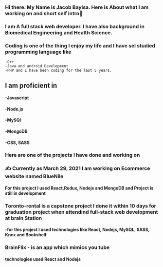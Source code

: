 ### Hi there. My Name is Jacob Bayisa. Here is About what I am working on  and short self intro👋
### I am A full stack web developer. I have also background in Biomedical Engineering and Health Science.
### Coding is one of the thing I enjoy my life and I have sel studied programming language like 
    -C++
    -Java and android Development
    -PHP and I have been coding for the last 5 years. 
## I am proficient in 
####  -Javascript
####   -Node.js
####  -MySQl
####   -MongoDB
####  -CSS, SASS

### Here are one of the projects I have done and working on
### :writing_hand: Currently as March 29, 2021 I am working on Ecommerce website named BlueNile
#### For this project I used React,Redux, Nodejs and MongoDB and Project is still in development 

###  Toronto-rental is a capstone project I done it within 10 days for graduation project when attendind full-stack web development at brain Station
####  -for  this project I used technologies like React, Nodejs, MySQL, SASS, Knex and Bookshelf
### BrainFlix - is an app which mimics you tube
#### technologies used React and Nodejs

<!--
**Jacobbayisa/Jacobbayisa** is a ✨ _special_ ✨ repository because its `README.md` (this file) appears on your GitHub profile.

Here are some ideas to get you started:

- 🔭 I’m currently working on ...
- 🌱 I’m currently learning ...
- 👯 I’m looking to collaborate on ...
- 🤔 I’m looking for help with ...
- 💬 Ask me about ...
- 📫 How to reach me: ...
- 😄 Pronouns: ...
- ⚡ Fun fact: ...
-->
